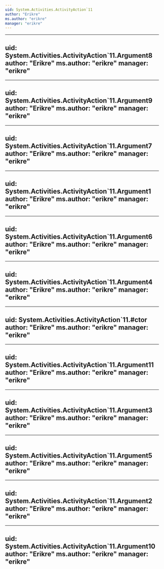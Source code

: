 ```yaml
---
uid: System.Activities.ActivityAction`11
author: "Erikre"
ms.author: "erikre"
manager: "erikre"
---
```


---
uid: System.Activities.ActivityAction`11.Argument8
author: "Erikre"
ms.author: "erikre"
manager: "erikre"
---

---
uid: System.Activities.ActivityAction`11.Argument9
author: "Erikre"
ms.author: "erikre"
manager: "erikre"
---

---
uid: System.Activities.ActivityAction`11.Argument7
author: "Erikre"
ms.author: "erikre"
manager: "erikre"
---

---
uid: System.Activities.ActivityAction`11.Argument1
author: "Erikre"
ms.author: "erikre"
manager: "erikre"
---

---
uid: System.Activities.ActivityAction`11.Argument6
author: "Erikre"
ms.author: "erikre"
manager: "erikre"
---

---
uid: System.Activities.ActivityAction`11.Argument4
author: "Erikre"
ms.author: "erikre"
manager: "erikre"
---

---
uid: System.Activities.ActivityAction`11.#ctor
author: "Erikre"
ms.author: "erikre"
manager: "erikre"
---

---
uid: System.Activities.ActivityAction`11.Argument11
author: "Erikre"
ms.author: "erikre"
manager: "erikre"
---

---
uid: System.Activities.ActivityAction`11.Argument3
author: "Erikre"
ms.author: "erikre"
manager: "erikre"
---

---
uid: System.Activities.ActivityAction`11.Argument5
author: "Erikre"
ms.author: "erikre"
manager: "erikre"
---

---
uid: System.Activities.ActivityAction`11.Argument2
author: "Erikre"
ms.author: "erikre"
manager: "erikre"
---

---
uid: System.Activities.ActivityAction`11.Argument10
author: "Erikre"
ms.author: "erikre"
manager: "erikre"
---
